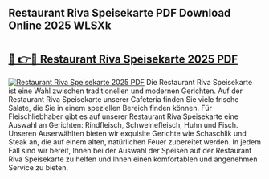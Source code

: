 ## Restaurant Riva Speisekarte PDF Download Online 2025 WLSXk

# <h2><a href="http://gc667o.nevu.top/?p=Restaurant+Riva+Speisekarte">🔗 👉🔴 Restaurant Riva Speisekarte 2025 PDF</a></h2>

[![Restaurant Riva Speisekarte 2025 PDF](https://i.imgur.com/dBaPXMq.png)](http://gc667o.nevu.top/?p=Restaurant+Riva+Speisekarte)
Die Restaurant Riva Speisekarte ist eine Wahl zwischen traditionellen und modernen Gerichten. Auf der Restaurant Riva Speisekarte unserer Cafeteria finden Sie viele frische Salate, die Sie in einem speziellen Bereich finden können. Für Fleischliebhaber gibt es auf unserer Restaurant Riva Speisekarte eine Auswahl an Gerichten: Rindfleisch, Schweinefleisch, Huhn und Fisch. Unseren Auserwählten bieten wir exquisite Gerichte wie Schaschlik und Steak an, die auf einem alten, natürlichen Feuer zubereitet werden. In jedem Fall sind wir bereit, Ihnen bei der Auswahl der Speisen auf der Restaurant Riva Speisekarte zu helfen und Ihnen einen komfortablen und angenehmen Service zu bieten.
